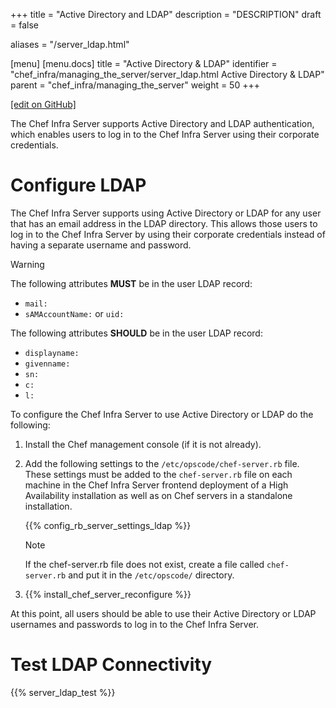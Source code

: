 +++
title = "Active Directory and LDAP"
description = "DESCRIPTION"
draft = false

aliases = "/server_ldap.html"

[menu]
  [menu.docs]
    title = "Active Directory & LDAP"
    identifier = "chef_infra/managing_the_server/server_ldap.html Active Directory & LDAP"
    parent = "chef_infra/managing_the_server"
    weight = 50
+++    

[\[edit on
GitHub\]](https://github.com/chef/chef-web-docs/blob/master/chef_master/source/server_ldap.rst)

The Chef Infra Server supports Active Directory and LDAP authentication,
which enables users to log in to the Chef Infra Server using their
corporate credentials.

Configure LDAP
==============

The Chef Infra Server supports using Active Directory or LDAP for any
user that has an email address in the LDAP directory. This allows those
users to log in to the Chef Infra Server by using their corporate
credentials instead of having a separate username and password.

<div class="warning" markdown="1">

<div class="admonition-title" markdown="1">

Warning

</div>

The following attributes **MUST** be in the user LDAP record:

-   `mail:`
-   `sAMAccountName:` or `uid:`

The following attributes **SHOULD** be in the user LDAP record:

-   `displayname:`
-   `givenname:`
-   `sn:`
-   `c:`
-   `l:`

</div>

To configure the Chef Infra Server to use Active Directory or LDAP do
the following:

1.  Install the Chef management console (if it is not already).

2.  Add the following settings to the `/etc/opscode/chef-server.rb`
    file. These settings must be added to the `chef-server.rb` file on
    each machine in the Chef Infra Server frontend deployment of a High
    Availability installation as well as on Chef servers in a standalone
    installation.

    {{% config_rb_server_settings_ldap %}}

    <div class="note" markdown="1">

    <div class="admonition-title" markdown="1">

    Note

    </div>

    If the chef-server.rb file does not exist, create a file called
    `chef-server.rb` and put it in the `/etc/opscode/` directory.

    </div>

3.  {{% install_chef_server_reconfigure %}}

At this point, all users should be able to use their Active Directory or
LDAP usernames and passwords to log in to the Chef Infra Server.

Test LDAP Connectivity
======================

{{% server_ldap_test %}}
